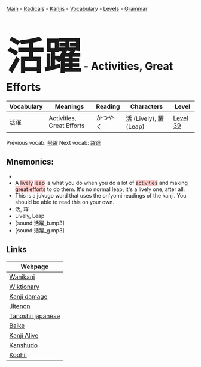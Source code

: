 <style> bigfont {font-size: 100px}</style>
[Main](../README.md) -
[Radicals](../radicals.md) -
[Kanjis](../kanjis.md) -
[Vocabulary](../vocabulary.md) -
[Levels](../levels.md) -
[Grammar](../grammar.md)
# <bigfont> 活躍</bigfont> - Activities, Great Efforts 

| Vocabulary | Meanings | Reading | Characters | Level |
| --- | --- | --- | --- | --- |
| 活躍 | Activities, Great Efforts | かつやく |  [活](../kanjis/活.md) (Lively), [躍](../kanjis/躍.md) (Leap) | [Level 39](../levels/wk_level39.md) |

Previous vocab: [飛躍](飛躍.md) Next vocab: [躍進](躍進.md) 

## Mnemonics:

* 
* A <span style="background-color:#ffcccb"> lively</span> <span style="background-color:#ffcccb"> leap</span> is what you do when you do a lot of <span style="background-color:#ffcccb"> activities</span> and making <span style="background-color:#ffcccb"> great efforts</span> to do them. It's no normal leap, it's a lively one, after all.
* This is a jukugo word that uses the on'yomi readings of the kanji. You should be able to read this on your own.
* 活, 躍
* Lively, Leap
* [sound:活躍_b.mp3]
* [sound:活躍_g.mp3]


## Links 

| Webpage |
| --- |
| [Wanikani          ](https://www.wanikani.com/kanji/活躍) |
| [Wiktionary        ](https://en.wiktionary.org/wiki/活躍) |
| [Kanji damage      ](http://www.kanjidamage.com/kanji/search?utf8=✓&q=活躍) |
| [Jitenon           ](https://jitenon.com/kanji/活躍) |
| [Tanoshii japanese ](https://www.tanoshiijapanese.com/dictionary/kanji.cfm?k=活躍) |
| [Baike             ](https://baike.baidu.com/item/活躍) |
| [Kanji Alive       ](https://app.kanjialive.com/活躍) |
| [Kanshudo          ](https://www.kanshudo.com/searchmn?q=活躍) |
| [Koohii            ](https://kanji.koohii.com/study/kanji/活躍) |
